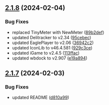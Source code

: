 ## [2.1.8](https://github.com/kouts/best-classic-wb/compare/v2.1.7...v2.1.8) (2024-02-04)


### Bug Fixes

* replaced TinyMeter with NewMeter ([89b2def](https://github.com/kouts/best-classic-wb/commit/89b2deff78a6162d113572bc343a6f04f0982e02))
* updated Delitracker to v2.34 ([95cebec](https://github.com/kouts/best-classic-wb/commit/95cebec5f451789c0caf862f446670710170dbab))
* updated EaglePlayer to v2.06 ([36942c2](https://github.com/kouts/best-classic-wb/commit/36942c28452f3f1536ee472580b7e321ee5b856a))
* updated IconLib to v46.4.581 ([929c3ce](https://github.com/kouts/best-classic-wb/commit/929c3ce9d4515e6e646d90bc081a32a2e46d60c3))
* updated iGame to v2.4.5 ([113ffac](https://github.com/kouts/best-classic-wb/commit/113ffac4f432b755d6c4c1b9a56b29695b984007))
* updated wbdock to v2.907 ([e19a894](https://github.com/kouts/best-classic-wb/commit/e19a894ef6e4ac8c6d7609feadccbee8a106e133))

## [2.1.7](https://github.com/kouts/best-classic-wb/compare/v2.1.6...v2.1.7) (2024-02-03)


### Bug Fixes

* updated README ([d810a99](https://github.com/kouts/best-classic-wb/commit/d810a99d86685307245c9a4d691fc743698ea3c4))
